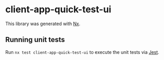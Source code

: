 # client-app-quick-test-ui

This library was generated with [Nx](https://nx.dev).

## Running unit tests

Run `nx test client-app-quick-test-ui` to execute the unit tests via [Jest](https://jestjs.io).
